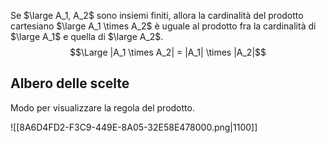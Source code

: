 Se $\large A_1, A_2$ sono insiemi finiti, allora la cardinalità del prodotto cartesiano $\large A_1 \times A_2$ è uguale al prodotto fra la cardinalità di $\large A_1$ e quella di $\large A_2$. 
$$\Large |A_1 \times A_2| = |A_1| \times |A_2|$$


## Albero delle scelte 
Modo per visualizzare la regola del prodotto.

![[8A6D4FD2-F3C9-449E-8A05-32E58E478000.png|1100]]



